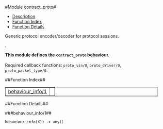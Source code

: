 

#Module contract_proto#
* [Description](#description)
* [Function Index](#index)
* [Function Details](#functions)


<p>Generic protocol encoder/decoder for protocol sessions.</p>.



__This module defines the `contract_proto` behaviour.__
<br></br>
 Required callback functions: `proto_vsn/0`, `proto_driver/0`, `proto_packet_type/0`.<a name="index"></a>

##Function Index##


<table width="100%" border="1" cellspacing="0" cellpadding="2" summary="function index"><tr><td valign="top"><a href="#behaviour_info-1">behaviour_info/1</a></td><td></td></tr></table>


<a name="functions"></a>

##Function Details##

<a name="behaviour_info-1"></a>

###behaviour_info/1##




`behaviour_info(X1) -> any()`

